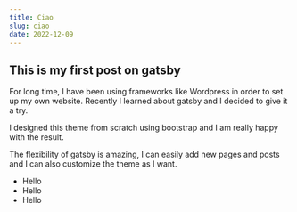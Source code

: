 ```yaml
---
title: Ciao
slug: ciao
date: 2022-12-09
---
```


<H2>This is my first post on gatsby</H2>

For long time, I have been using frameworks like Wordpress in order to set up my own website.
Recently I learned about gatsby and I decided to give it a try.

I designed this theme from scratch using bootstrap and I am really happy with the result.

The flexibility of gatsby is amazing, I can easily add new pages and posts and I can also customize the theme as I want.

<ul>
<li>Hello</li>
<li>Hello</li>
<li>Hello</li>

</ul>
